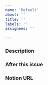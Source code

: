 ```yaml
---
name: 'Default'
about: '' 
title: ''
labels: ''
assignees: ''

---
```


### Description


### After this issue


### Notion URL
